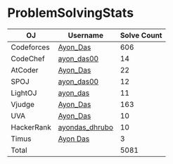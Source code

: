 # ProblemSolvingStats

| OJ | Username | Solve Count |
| -- | -------- | ----------- |
| Codeforces | [Ayon_Das](https://codeforces.com/profile/Ayon_Das) | 606 |
| CodeChef | [ayon_das00](https://www.codechef.com/users/ayon_das00) | 14 |
| AtCoder | [Ayon_Das](https://atcoder.jp/users/Ayon_Das) | 22 |
| SPOJ | [ayon_das00](https://www.spoj.com/users/ayon_das00/) | 12 | 
| LightOJ | [ayon_das](https://lightoj.com/user/ayon_das) | 11 | 
| Vjudge | [Ayon_Das](https://vjudge.net/user/Ayon_Das) | 163 |
| UVA | [Ayon_Das](https://uhunt.onlinejudge.org/id/1320269) | 10 |
| HackerRank | [ayondas_dhrubo](https://www.hackerrank.com/profile/ayondas_dhrubo) | 10 |
| Timus | [Ayon Das](https://acm.timus.ru/author.aspx?id=312405) | 3 |
| Total | | 5081 |
